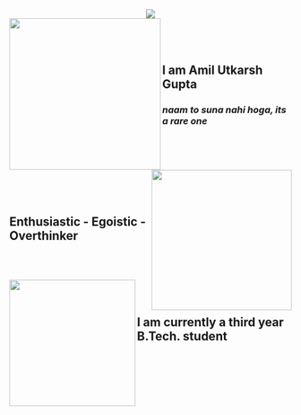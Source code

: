 <div align=center><img align=center src="https://media.giphy.com/media/WsvbZxS6Se8wAa41p2/giphy.gif" /></div>

<img align=left height=270 src="https://media.giphy.com/media/SFRLNAQkWfRHIMNC3A/giphy.gif" />
<br /><br /><br />

## I am **Amil Utkarsh Gupta**
 ### _naam to suna nahi hoga, its a rare one_
 
<br /><br />

<img align=right height=250 src="https://media.giphy.com/media/W63CLeKr6wXIOpbDdA/giphy.gif" />
<br /><br /><br />

## Enthusiastic - Egoistic - Overthinker

<br /><br />

<img align=left height=225 src="https://media.giphy.com/media/kf8bMrmElVACLbFCDg/giphy.gif" />
<br /><br />

## I am currently a third year B.Tech. student

<!--
**Amil-Gupta/Amil-Gupta** is a ✨ _special_ ✨ repository because its `README.md` (this file) appears on your GitHub profile.

Here are some ideas to get you started:

- 🔭 I’m currently working on ...
- 🌱 I’m currently learning ...
- 👯 I’m looking to collaborate on ...
- 🤔 I’m looking for help with ...
- 💬 Ask me about ...
- 📫 How to reach me: ...
- 😄 Pronouns: ...
- ⚡ Fun fact: ...
-->
